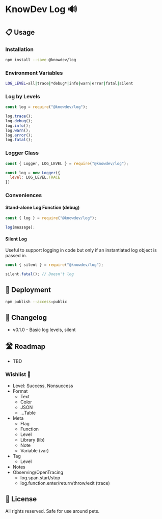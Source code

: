 # KnowDev Log 🔊

## 📋 Usage

### Installation

``` bash
npm install --save @knowdev/log
```

### Environment Variables

``` bash
LOG_LEVEL=all|trace|*debug*|info|warn|error|fatal|silent
```

### Log by Levels

``` javascript
const log = require("@knowdev/log");

log.trace();
log.debug();
log.info();
log.warn();
log.error();
log.fatal();
```

### Logger Class

``` javascript
const { Logger, LOG_LEVEL } = require("@knowdev/log");

const log = new Logger({
  level: LOG_LEVEL.TRACE
})
```

### Conveniences

#### Stand-alone Log Function (debug)

``` javascript
const { log } = require("@knowdev/log");

log(message);
```

#### Silent Log

Useful to support logging in code but only if an instantiated log object is passed in.

``` javascript
const { silent } = require("@knowdev/log");

silent.fatal(); // Doesn't log
```

## 🚀 Deployment

``` bash
npm publish --access=public
```

## 📝 Changelog

* v0.1.0 - Basic log levels, silent

## 🛣 Roadmap

* TBD

### Wishlist 🌠

* Level: Success, Nonsuccess
* Format
  * Text
  * Color
  * JSON
  * ...Table
* Meta
  * Flag
  * Function
  * Level
  * Library (lib)
  * Note
  * Variable (var)
* Tag
  * Level
* Notes
* Observing/OpenTracing
  * log.span.start/stop
  * log.function.enter/return/throw/exit (trace)

## 📜 License

All rights reserved. Safe for use around pets.
